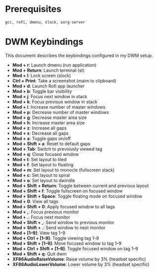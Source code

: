 # Prerequisites 

`gcc, rofi, dmenu, slock, xorg-server`

# DWM Keybindings

This document describes the keybindings configured in my DWM setup.

- **Mod + r**: Launch dmenu (run application)
- **Mod + Return**: Launch terminal (st)
- **Mod + l**: Lock screen (slock)
- **Ctrl + Print**: Take a screenshot (maim to clipboard)
- **Mod + d**: Launch Rofi app launcher
- **Mod + b**: Toggle bar visibility
- **Mod + j**: Focus next window in stack
- **Mod + k**: Focus previous window in stack
- **Mod + i**: Increase number of master windows
- **Mod + p**: Decrease number of master windows
- **Mod + g**: Decrease master area size
- **Mod + h**: Increase master area size
- **Mod + z**: Increase all gaps
- **Mod + x**: Decrease all gaps
- **Mod + a**: Toggle gaps on/off
- **Mod + Shift + a**: Reset to default gaps
- **Mod + Tab**: Switch to previously viewed tag
- **Mod + q**: Close focused window
- **Mod + t**: Set layout to tiled
- **Mod + f**: Set layout to floating
- **Mod + m**: Set layout to monocle (fullscreen stack)
- **Mod + c**: Set layout to spiral
- **Mod + o**: Set layout to dwindle
- **Mod + Shift + Return**: Toggle between current and previous layout
- **Mod + Shift + f**: Toggle fullscreen on focused window
- **Mod + Shift + Space**: Toggle floating mode on focused window
- **Mod + 0**: View all tags
- **Mod + Shift + 0**: Apply focused window to all tags
- **Mod + ,**: Focus previous monitor
- **Mod + .**: Focus next monitor
- **Mod + Shift + ,**: Send window to previous monitor
- **Mod + Shift + .**: Send window to next monitor
- **Mod + [1–9]**: View tag 1–9
- **Mod + Ctrl + [1–9]**: Toggle viewing tag 1–9
- **Mod + Shift + [1–9]**: Move focused window to tag 1–9
- **Mod + Ctrl + Shift + [1–9]**: Toggle focused window on tag 1–9
- **Mod + Shift + q**: Quit dwm
- **XF86AudioRaiseVolume**: Raise volume by 3% (headset specific)
- **XF86AudioLowerVolume**: Lower volume by 3% (headset specific)
